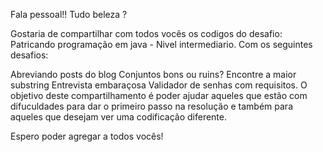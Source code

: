 Fala pessoal!! Tudo beleza ?

Gostaria de compartilhar com todos vocês os codigos do desafio: Patricando programação em java - Nivel intermediario. Com os seguintes desafios:

Abreviando posts do blog
Conjuntos bons ou ruins?
Encontre a maior substring
Entrevista embaraçosa
Validador de senhas com requisitos.
O objetivo deste compartilhamento é poder ajudar aqueles que estão com difuculdades para dar o primeiro passo na resolução e também para aqueles que desejam ver uma codificação diferente.

Espero poder agregar a todos vocês!
